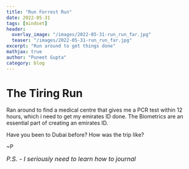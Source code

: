 ```yaml
---
title: "Run Forrest Run"
date: 2022-05-31
tags: [mindset]
header:
  overlay_image: "/images/2022-05-31-run_run_far.jpg"
  teaser: "/images/2022-05-31-run_run_far.jpg"
excerpt: "Run around to get things done"
mathjax: true
author: "Puneet Gupta"
category: blog
---
```


# The Tiring Run

Ran around to find a medical centre that gives me a PCR test within 12 hours, which i need to get my emirates ID done. The Biometrics are an essential part of creating an emirates ID.

Have you been to Dubai before? How was the trip like?

~P

<font size="3"> *P.S. - I seriously need to learn how to journal* </font>
